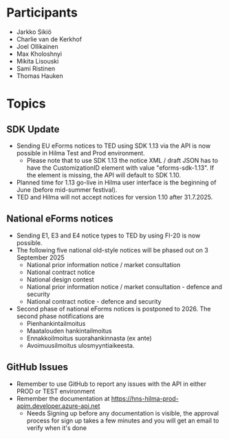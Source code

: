 # Participants
- Jarkko Sikiö
- Charlie van de Kerkhof
- Joel Ollikainen
- Max Kholoshnyi
- Mikita Lisouski
- Sami Ristinen
- Thomas Hauken

# Topics

## SDK Update
- Sending EU eForms notices to TED using SDK 1.13 via the API is now possible in Hilma Test and Prod environment.
	- Please note that to use SDK 1.13 the notice XML / draft JSON has to have the CustomizationID element with value "eforms-sdk-1.13". If the element is missing, the API will default to SDK 1.10.
- Planned time for 1.13 go-live in Hilma user interface is the beginning of June (before mid-summer festival).
- TED and Hilma will not accept notices for version 1.10 after 31.7.2025.

## National eForms notices
- Sending E1, E3 and E4 notice types to TED by using FI-20 is now possible.
- The following five national old-style notices will be phased out on 3 September 2025
	- National prior information notice / market consultation
	- National contract notice
	- National design contest
	- National prior information notice / market consultation - defence and security
	- National contract notice - defence and security
- Second phase of national eForms notices is postponed to 2026. The second phase notifications are 
	- Pienhankintailmoitus
	- Maatalouden hankintailmoitus
	- Ennakkoilmoitus suorahankinnasta (ex ante)
	- Avoimuusilmoitus ulosmyyntiaikeesta.

## GitHub Issues
- Remember to use GitHub to report any issues with the API in either PROD or TEST environment
- Remember the documentation at https://hns-hilma-prod-apim.developer.azure-api.net
	- Needs Signing up before any documentation is visible, the approval process for sign up takes a few minutes and you will get an email to verify when it's done